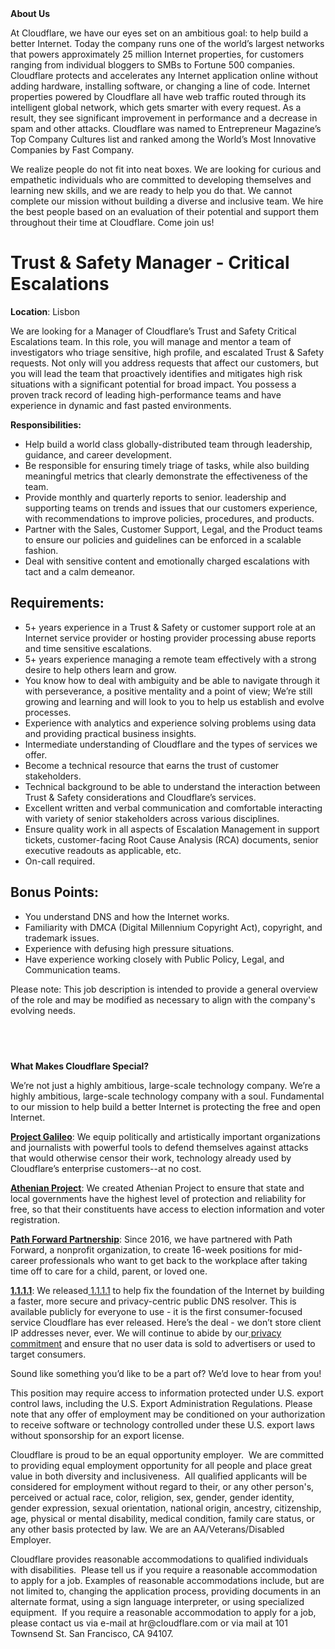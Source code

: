 <div class="content-intro">
	<div><strong>About Us</strong></div>
	<div>
		<p><span style="font-weight: 400;">At Cloudflare, we have our eyes set on an ambitious goal: to help build a better Internet. Today the company runs one of the world’s largest networks that powers approximately 25 million Internet properties, for customers ranging from individual bloggers to SMBs to Fortune 500 companies. Cloudflare protects and accelerates any Internet application online without adding hardware, installing software, or changing a line of code. Internet properties powered by Cloudflare all have web traffic routed through its intelligent global network, which gets smarter with every request. As a result, they see significant improvement in performance and a decrease in spam and other attacks. Cloudflare was named to Entrepreneur Magazine’s Top Company Cultures list and ranked among the World’s Most Innovative Companies by Fast Company.</span><span style="font-weight: 400;">&nbsp;</span></p>
		<p><span style="font-weight: 400;">We realize people do not fit into neat boxes. We are looking for curious and empathetic individuals who are committed to developing themselves and learning new skills, and we are ready to help you do that. We cannot complete our mission without building a diverse and inclusive team. We hire the best people based on an evaluation of their potential and support them throughout their time at Cloudflare. Come join us!&nbsp;</span></p>
	</div>
</div>
<h1>Trust &amp; Safety Manager - Critical Escalations&nbsp;</h1>
<p><strong>Location</strong>: Lisbon</p>
<p>We are looking for a Manager of Cloudflare’s Trust and Safety Critical Escalations team. In this role, you will manage and mentor a team of investigators who triage sensitive, high profile, and escalated Trust &amp; Safety requests. Not only will you address requests that affect our customers, but you will lead the team that proactively identifies and mitigates high risk situations with a significant potential for broad impact. You possess a proven track record of leading high-performance teams and have experience in dynamic and fast pasted environments.&nbsp;</p>
<p><strong>Responsibilities</strong><strong>:&nbsp;</strong></p>
<ul>
	<li>Help build a world class globally-distributed team through leadership, guidance, and career development.</li>
	<li>Be responsible for ensuring timely triage of tasks, while also building meaningful metrics that clearly demonstrate the effectiveness of the team.</li>
	<li>Provide monthly and quarterly reports to senior. leadership and supporting teams on trends and issues that our customers experience, with recommendations to improve policies, procedures, and products.</li>
	<li>Partner with the Sales, Customer Support, Legal, and the Product teams to ensure our policies and guidelines can be enforced in a scalable fashion.</li>
	<li>Deal with sensitive content and emotionally charged escalations with tact and a calm demeanor.</li>
</ul>
<h2><strong>Requirements:</strong></h2>
<ul>
	<li>5+ years experience in a Trust &amp; Safety or customer support role at an Internet service provider or hosting provider processing abuse reports and time sensitive escalations.</li>
	<li>5+ years experience managing a remote team effectively with a strong desire to help others learn and grow.</li>
	<li>You know how to deal with ambiguity and be able to navigate through it with perseverance, a positive mentality and a point of view; We’re still growing and learning and will look to you to help us establish and evolve processes.</li>
	<li>Experience with analytics and experience solving problems using data and providing practical business insights.</li>
	<li>Intermediate understanding of Cloudflare and the types of services we offer.</li>
	<li>Become a technical resource that earns the trust of customer stakeholders.</li>
	<li>Technical background to be able to understand the interaction between Trust &amp; Safety considerations and Cloudflare’s services.</li>
	<li>Excellent written and verbal communication and comfortable interacting with variety of senior stakeholders across various disciplines.</li>
	<li>Ensure quality work in all aspects of Escalation Management in support tickets, customer-facing Root Cause Analysis (RCA) documents, senior executive readouts as applicable, etc.</li>
	<li>On-call required.</li>
</ul>
<h2><strong>Bonus Points:</strong></h2>
<ul>
	<li>You understand DNS and how the Internet works.</li>
	<li>Familiarity with DMCA (Digital Millennium Copyright Act), copyright, and trademark issues.</li>
	<li>Experience with defusing high pressure situations.</li>
	<li>Have experience working closely with Public Policy, Legal, and Communication teams.</li>
</ul>
<p>Please note: This job description is intended to provide a general overview of the role and may be modified as necessary to align with the company's evolving needs.</p>
<h4><br><br></h4>
<div class="content-conclusion">
	<p><strong>What Makes Cloudflare Special?</strong></p>
	<p><span style="font-weight: 400;">We’re not just a highly ambitious, large-scale technology company. We’re a highly ambitious, large-scale technology company with a soul. Fundamental to our mission to help build a better Internet is protecting the free and open Internet.</span></p>
	<p><a href="https://blog.cloudflare.com/protecting-free-expression-online/"><strong>Project Galileo</strong></a><span style="font-weight: 400;">: We equip politically and artistically important organizations and journalists with powerful tools to defend themselves against attacks that would otherwise censor their work, technology already used by Cloudflare’s enterprise customers--at no cost.</span></p>
	<p><strong><a href="https://www.cloudflare.com/athenian/">Athenian Project</a></strong><span style="font-weight: 400;">: We created Athenian Project to ensure that state and local governments have the highest level of protection and reliability for free, so that their constituents have access to election information and voter registration.</span></p>
	<p><a href="https://blog.cloudflare.com/tag/path-forward/"><strong>Path Forward Partnership</strong></a><span style="font-weight: 400;">: Since 2016, we have partnered with Path Forward, a nonprofit organization, to create 16-week positions for mid-career professionals who want to get back to the workplace after taking time off to care for a child, parent, or loved one.</span></p>
	<p><a href="https://1.1.1.1/"><strong>1.1.1.1</strong></a><span style="font-weight: 400;">: We released</span><a href="https://1.1.1.1/"> <span style="font-weight: 400;">1.1.1.1</span></a><span style="font-weight: 400;"> to help fix the foundation of the Internet by building a faster, more secure and privacy-centric public DNS resolver. This is available publicly for everyone to use - it is the first consumer-focused service Cloudflare has ever released. Here’s the deal - we don’t store client IP addresses never, ever. We will continue to abide by our</span><a href="https://developers.cloudflare.com/1.1.1.1/privacy/public-dns-resolver"> privacy commitment</a><span style="font-weight: 400;"> and ensure that no user data is sold to advertisers or used to target consumers.</span></p>
	<p><span style="font-weight: 400;">Sound like something you’d like to be a part of? We’d love to hear from you!</span></p>
	<p><span style="font-weight: 400;">This position may require access to information protected under U.S. export control laws, including the U.S. Export Administration Regulations. Please note that any offer of employment may be conditioned on your authorization to receive software or technology controlled under these U.S. export laws without sponsorship for an export license.</span></p>
	<p><span style="font-weight: 400;">Cloudflare is proud to be an equal opportunity employer. &nbsp;We are committed to providing equal employment opportunity for all people and place great value in both diversity and inclusiveness. &nbsp;All qualified applicants will be considered for employment without regard to their, or any other person's, perceived or actual</span> <span style="font-weight: 400;">race, color, religion, sex, gender, gender identity, gender expression, sexual orientation, national origin, ancestry, citizenship, age, physical or mental disability, medical condition, family care status, or any other basis protected by law. </span><span style="font-weight: 400;">We are an AA/Veterans/Disabled Employer.</span></p>
	<p><span style="font-weight: 400;">Cloudflare provides reasonable accommodations to qualified individuals with disabilities. &nbsp;Please tell us if you require a reasonable accommodation to apply for a job. Examples of reasonable accommodations include, but are not limited to, changing the application process, providing documents in an alternate format, using a sign language interpreter, or using specialized equipment. &nbsp;If you require a reasonable accommodation to apply for a job, please contact us via e-mail at </span><span style="font-weight: 400;">hr@cloudflare.com</span><span style="font-weight: 400;"> or via mail at 101 Townsend St. San Francisco, CA 94107.</span></p>
</div>